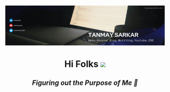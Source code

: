 [![Header](header.png "Header")](https://tanmaysarkar.vercel.app/)
<h1 align="center"> Hi Folks <img src="https://raw.githubusercontent.com/MartinHeinz/MartinHeinz/master/wave.gif" width="27px"> </h1>
 
 <h2 align='center'><i>Figuring out the Purpose of Me 🐣</i></h2>
